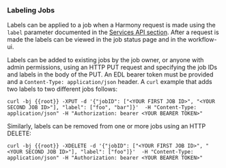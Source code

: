 ### <a name="job-labels"></a>  Labeling Jobs

Labels can be applied to a job when a Harmony request is made using the `label` parameter documented
in the [Services API section](#using-the-service-apis). After a request is made the labels can be viewed in the
job status page and in the workflow-ui.

Labels can be added to existing jobs by the job owner, or anyone with admin permissions, using an HTTP PUT request and specifying the job IDs and labels in the body of the PUT. An EDL bearer token must be provided and a `Content-Type: application/json` header. A `curl` example that adds two labels to two different jobs follows:

```
curl -bj {{root}} -XPUT -d '{"jobID": ["<YOUR FIRST JOB ID>", "<YOUR SECOND JOB ID>"], "label": ["foo", "bar"]}'  -H "Content-Type: application/json" -H "Authorization: bearer <YOUR BEARER TOKEN>"
```

Similarly, labels can be removed from one or more jobs using an HTTP DELETE:

```
curl -bj {{root}} -XDELETE -d '{"jobID": ["<YOUR FIRST JOB ID>", "<YOUR SECOND JOB ID>"], "label": ["foo"]}'  -H "Content-Type: application/json" -H "Authorization: bearer <YOUR BEARER TOKEN>"
```

